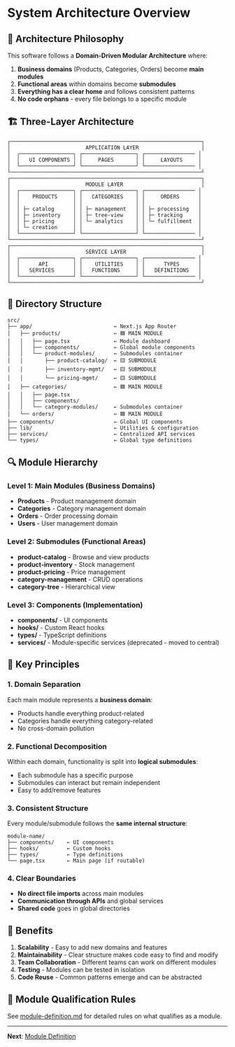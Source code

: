 # System Architecture Overview

## 🎯 Architecture Philosophy

This software follows a **Domain-Driven Modular Architecture** where:

1. **Business domains** (Products, Categories, Orders) become **main modules**
2. **Functional areas** within domains become **submodules**
3. **Everything has a clear home** and follows consistent patterns
4. **No code orphans** - every file belongs to a specific module

## 🏗️ Three-Layer Architecture

```
┌─────────────────────────────────────────────────────────────┐
│                        APPLICATION LAYER                    │
│  ┌─────────────────┐ ┌─────────────────┐ ┌──────────────── │
│  │   UI COMPONENTS │ │     PAGES       │ │     LAYOUTS     │
│  └─────────────────┘ └─────────────────┘ └──────────────── │
└─────────────────────────────────────────────────────────────┘
┌─────────────────────────────────────────────────────────────┐
│                        MODULE LAYER                         │
│  ┌─────────────────┐ ┌─────────────────┐ ┌──────────────── │
│  │    PRODUCTS     │ │   CATEGORIES    │ │     ORDERS      │
│  │                 │ │                 │ │                 │
│  │ ├─ catalog      │ │ ├─ management   │ │ ├─ processing   │
│  │ ├─ inventory    │ │ ├─ tree-view    │ │ ├─ tracking     │
│  │ ├─ pricing      │ │ └─ analytics    │ │ └─ fulfillment  │
│  │ └─ creation     │ │                 │ │                 │
│  └─────────────────┘ └─────────────────┘ └──────────────── │
└─────────────────────────────────────────────────────────────┘
┌─────────────────────────────────────────────────────────────┐
│                        SERVICE LAYER                        │
│  ┌─────────────────┐ ┌─────────────────┐ ┌──────────────── │
│  │      API        │ │    UTILITIES    │ │      TYPES      │
│  │   SERVICES      │ │   FUNCTIONS     │ │   DEFINITIONS   │
│  └─────────────────┘ └─────────────────┘ └──────────────── │
└─────────────────────────────────────────────────────────────┘
```

## 📂 Directory Structure

```
src/
├── app/                          ← Next.js App Router
│   ├── products/                 ← 🟦 MAIN MODULE
│   │   ├── page.tsx              ← Module dashboard
│   │   ├── components/           ← Global module components
│   │   └── product-modules/      ← Submodules container
│   │       ├── product-catalog/  ← 🟨 SUBMODULE
│   │       ├── inventory-mgmt/   ← 🟨 SUBMODULE
│   │       └── pricing-mgmt/     ← 🟨 SUBMODULE
│   ├── categories/               ← 🟦 MAIN MODULE
│   │   ├── page.tsx
│   │   ├── components/
│   │   └── category-modules/     ← Submodules container
│   └── orders/                   ← 🟦 MAIN MODULE
├── components/                   ← Global UI components
├── lib/                          ← Utilities & configuration
├── services/                     ← Centralized API services
└── types/                        ← Global type definitions
```

## 🔍 Module Hierarchy

### Level 1: Main Modules (Business Domains)
- **Products** - Product management domain
- **Categories** - Category management domain  
- **Orders** - Order processing domain
- **Users** - User management domain

### Level 2: Submodules (Functional Areas)
- **product-catalog** - Browse and view products
- **product-inventory** - Stock management
- **product-pricing** - Price management
- **category-management** - CRUD operations
- **category-tree** - Hierarchical view

### Level 3: Components (Implementation)
- **components/** - UI components
- **hooks/** - Custom React hooks
- **types/** - TypeScript definitions
- **services/** - Module-specific services (deprecated - moved to central)

## 🎯 Key Principles

### 1. Domain Separation
Each main module represents a **business domain**:
- Products handle everything product-related
- Categories handle everything category-related
- No cross-domain pollution

### 2. Functional Decomposition
Within each domain, functionality is split into **logical submodules**:
- Each submodule has a specific purpose
- Submodules can interact but remain independent
- Easy to add/remove features

### 3. Consistent Structure
Every module/submodule follows the **same internal structure**:
```
module-name/
├── components/    ← UI components
├── hooks/         ← Custom hooks
├── types/         ← Type definitions
└── page.tsx       ← Main page (if routable)
```

### 4. Clear Boundaries
- **No direct file imports** across main modules
- **Communication through APIs** and global services
- **Shared code** goes in global directories

## 🚀 Benefits

1. **Scalability** - Easy to add new domains and features
2. **Maintainability** - Clear structure makes code easy to find and modify
3. **Team Collaboration** - Different teams can work on different modules
4. **Testing** - Modules can be tested in isolation
5. **Code Reuse** - Common patterns emerge and can be abstracted

## 📏 Module Qualification Rules

See [module-definition.md](./module-definition.md) for detailed rules on what qualifies as a module.

---

**Next**: [Module Definition](./module-definition.md)
